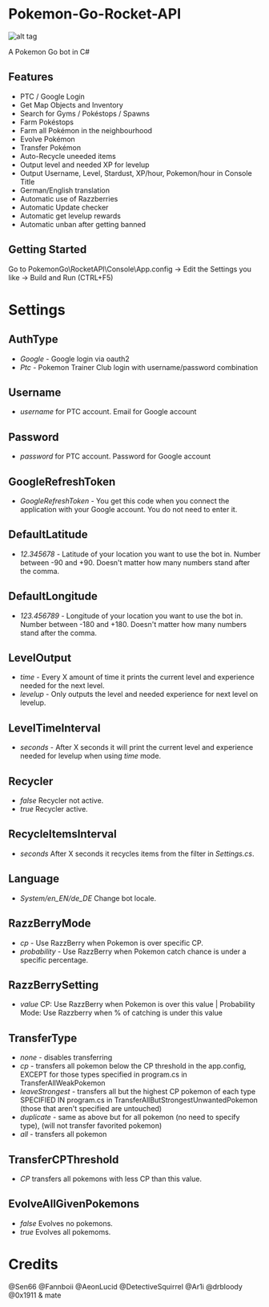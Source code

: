# Pokemon-Go-Rocket-API
![alt tag](https://github.com/Sen66/PokemonGo-Bot/blob/master/screenshot.jpg)

A Pokemon Go bot in C#

## Features
* PTC / Google Login
* Get Map Objects and Inventory
* Search for Gyms / Pokéstops / Spawns
* Farm Pokéstops
* Farm all Pokémon in the neighbourhood
* Evolve Pokémon
* Transfer Pokémon
* Auto-Recycle uneeded items
* Output level and needed XP for levelup
* Output Username, Level, Stardust, XP/hour, Pokemon/hour in Console Title
* German/English translation
* Automatic use of Razzberries
* Automatic Update checker
* Automatic get levelup rewards
* Automatic unban after getting banned

## Getting Started

Go to PokemonGo\RocketAPI\Console\App.config -> Edit the Settings you like -> Build and Run (CTRL+F5)

# Settings
## AuthType
* *Google* - Google login via oauth2
* *Ptc* - Pokemon Trainer Club login with username/password combination

## Username
* *username* for PTC account. Email for Google account

## Password
* *password* for PTC account. Password for Google account

## GoogleRefreshToken
* *GoogleRefreshToken* - You get this code when you connect the application with your Google account. You do not need to enter it.

## DefaultLatitude
* *12.345678* - Latitude of your location you want to use the bot in. Number between -90 and +90. Doesn't matter how many numbers stand after the comma.

## DefaultLongitude
* *123.456789* - Longitude of your location you want to use the bot in. Number between -180 and +180. Doesn't matter how many numbers stand after the comma.

## LevelOutput
* *time* - Every X amount of time it prints the current level and experience needed for the next level.
* *levelup* - Only outputs the level and needed experience for next level on levelup.

## LevelTimeInterval
* *seconds* - After X seconds it will print the current level and experience needed for levelup when using *time* mode.

## Recycler
* *false* Recycler not active.
* *true* Recycler active.

## RecycleItemsInterval
* *seconds* After X seconds it recycles items from the filter in *Settings.cs*.

## Language
* *System/en_EN/de_DE* Change bot locale.

## RazzBerryMode
* *cp* - Use RazzBerry when Pokemon is over specific CP.
* *probability* - Use RazzBerry when Pokemon catch chance is under a specific percentage.

## RazzBerrySetting
* *value* CP: Use RazzBerry when Pokemon is over this value | Probability Mode: Use Razzberry when % of catching is under this value

## TransferType
* *none* - disables transferring
* *cp* - transfers all pokemon below the CP threshold in the app.config, EXCEPT for those types specified in program.cs in TransferAllWeakPokemon
* *leaveStrongest* - transfers all but the highest CP pokemon of each type SPECIFIED IN program.cs in TransferAllButStrongestUnwantedPokemon (those that aren't specified are untouched)
* *duplicate* - same as above but for all pokemon (no need to specify type), (will not transfer favorited pokemon)
* *all* - transfers all pokemon

## TransferCPThreshold
* *CP* transfers all pokemons with less CP than this value.

## EvolveAllGivenPokemons
* *false* Evolves no pokemons.
* *true* Evolves all pokemoms.

# Credits
@Sen66
@Fannboii
@AeonLucid
@DetectiveSquirrel
@Ar1i
@drbloody
@0x1911 & mate
